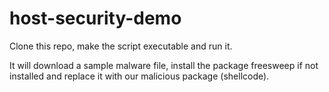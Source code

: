 # host-security-demo

Clone this repo, make the script executable and run it.

It will download a sample malware file, install the package freesweep if not installed and replace it with our malicious package (shellcode).
